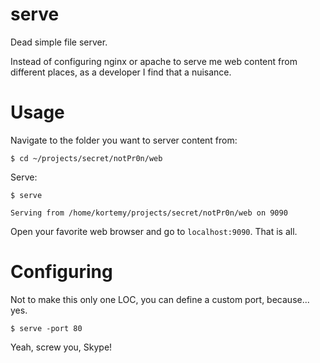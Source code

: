 # serve
Dead simple file server.

Instead of configuring nginx or apache to serve me web content from different places, as a developer I find that a nuisance.

# Usage

Navigate to the folder you want to server content from:

`$ cd ~/projects/secret/notPr0n/web`

Serve:

`$ serve`

`Serving from /home/kortemy/projects/secret/notPr0n/web on 9090`

Open your favorite web browser and go to `localhost:9090`. That is all.

# Configuring

Not to make this only one LOC, you can define a custom port, because... yes.

`$ serve -port 80`

Yeah, screw you, Skype!
